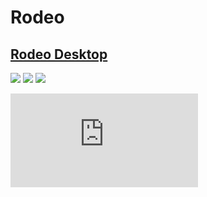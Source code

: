 # Rodeo

## [Rodeo Desktop](http://blog.yhathq.com/posts/rodeo-native.html)
![](http://blog.yhathq.com/static/img/rodeo-overview.png)
![](http://blog.yhathq.com/static/img/rodeo-windows.png)
![](http://blog.yhathq.com/static/img/rodeo-install.png)

![](https://ga-beacon.appspot.com/UA-46996803-1/rodeo/README.md)
